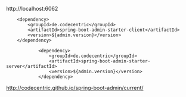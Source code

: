 
http://localhost:6062


        <dependency>
            <groupId>de.codecentric</groupId>
            <artifactId>spring-boot-admin-starter-client</artifactId>
            <version>${admin.version}</version>
        </dependency>
        
                <dependency>
                    <groupId>de.codecentric</groupId>
                    <artifactId>spring-boot-admin-starter-server</artifactId>
                    <version>${admin.version}</version>
                </dependency>
                  
http://codecentric.github.io/spring-boot-admin/current/  